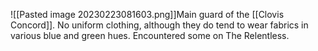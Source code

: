 ![[Pasted image 20230223081603.png]]Main guard of the [[Clovis Concord]]. No uniform clothing, although they do tend to wear fabrics in various blue and green hues. Encountered some on The Relentless.